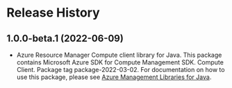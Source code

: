 # Release History

## 1.0.0-beta.1 (2022-06-09)

- Azure Resource Manager Compute client library for Java. This package contains Microsoft Azure SDK for Compute Management SDK. Compute Client. Package tag package-2022-03-02. For documentation on how to use this package, please see [Azure Management Libraries for Java](https://aka.ms/azsdk/java/mgmt).

